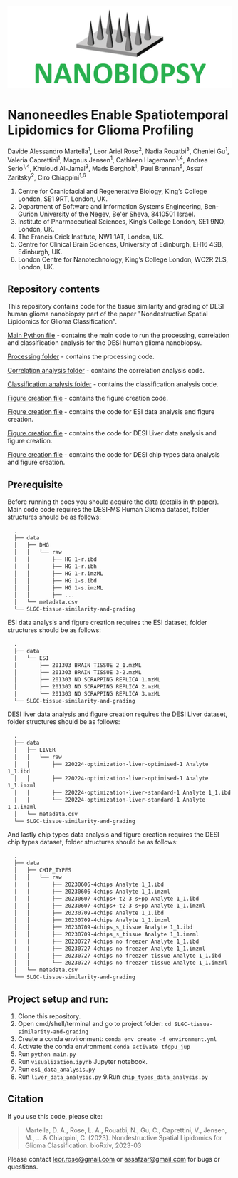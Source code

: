 ![NANOBIOPSY logo](./logo.png)

# Nanoneedles Enable Spatiotemporal Lipidomics for Glioma Profiling
Davide Alessandro Martella<sup>1</sup>, Leor Ariel Rose<sup>2</sup>, Nadia Rouatbi<sup>3</sup>, Chenlei Gu<sup>1</sup>, Valeria Caprettini<sup>1</sup>, Magnus Jensen<sup>1</sup>, Cathleen Hagemann<sup>1,4</sup>, Andrea Serio<sup>1,4</sup>, Khuloud Al-Jamal<sup>3</sup>, Mads Bergholt<sup>1</sup>, Paul Brennan<sup>5</sup>, Assaf Zaritsky<sup>2</sup>, Ciro Chiappini<sup>1,6</sup>

1. Centre for Craniofacial and Regenerative Biology, King’s College London, SE1 9RT, London, UK.
2. Department of Software and Information Systems Engineering, Ben-Gurion University of the Negev, Be'er Sheva, 8410501 Israel.
3. Institute of Pharmaceutical Sciences, King’s College London, SE1 9NQ, London, UK.
4. The Francis Crick Institute, NW1 1AT, London, UK.
5. Centre for Clinical Brain Sciences, University of Edinburgh, EH16 4SB, Edinburgh, UK.
6. London Centre for Nanotechnology, King’s College London, WC2R 2LS, London, UK.


## Repository contents
This repository contains code for the tissue similarity and grading of DESI human glioma nanobiopsy part of the paper "Nondestructive Spatial Lipidomics for Glioma Classification".

[Main Python file](./main.py) - contains the main code to run the processing, correlation and classification analysis for the DESI human glioma nanobiopsy.

[Processing folder](./processing) - contains the processing code.

[Correlation analysis folder](./correlation) - contains the correlation analysis code.

[Classification analysis folder](./classification) - contains the classification analysis code.

[Figure creation file](./visualization.ipynb) - contains the figure creation code.

[Figure creation file](./esi_data_analysis.py) - contains the code for ESI data analysis and figure creation.

[Figure creation file](./liver_data_analysis.py) - contains the code for DESI Liver data analysis and figure creation.

[Figure creation file](./chip_typesdata_analysis.py) - contains the code for DESI chip types data analysis and figure creation.

## Prerequisite
Before running th coes you should acquire the data (details in th paper). Main code code requires the DESI-MS Human Glioma dataset, folder structures should be as follows:

      .
      ├── data
      │   ├── DHG
      │   │   └── raw
      │   │       ├── HG 1-r.ibd
      │   │       ├── HG 1-r.ibh
      │   │       ├── HG 1-r.imzML
      │   │       ├── HG 1-s.ibd
      │   │       ├── HG 1-s.imzML
      │   │       ├── ...
      │   └── metadata.csv
      └── SLGC-tissue-similarity-and-grading

ESI data analysis and figure creation requires the ESI dataset, folder structures should be as follows:
 
      .
      ├── data
      │   └── ESI
      │       ├── 201303 BRAIN TISSUE 2_1.mzML
      │       ├── 201303 BRAIN TISSUE 3-2.mzML
      │       ├── 201303 NO SCRAPPING REPLICA 1.mzML
      │       ├── 201303 NO SCRAPPING REPLICA 2.mzML
      │       └── 201303 NO SCRAPPING REPLICA 3.mzML
      └── SLGC-tissue-similarity-and-grading

DESI liver data analysis and figure creation requires the DESI Liver dataset, folder structures should be as follows:
 
      .
      ├── data
      │   ├── LIVER
      │   │   └── raw
      │   │       ├── 220224-optimization-liver-optimised-1 Analyte 1_1.ibd
      │   │       ├── 220224-optimization-liver-optimised-1 Analyte 1_1.imzml
      │   │       ├── 220224-optimization-liver-standard-1 Analyte 1_1.ibd
      │   │       └── 220224-optimization-liver-standard-1 Analyte 1_1.imzml
      │   └── metadata.csv
      └── SLGC-tissue-similarity-and-grading

And lastly chip types data analysis and figure creation requires the DESI chip types dataset, folder structures should be as follows:
 
      .
      ├── data
      │   ├── CHIP_TYPES
      │   │   └── raw
      │   │       ├── 20230606-4chips Analyte 1_1.ibd
      │   │       ├── 20230606-4chips Analyte 1_1.imzml
      │   │       ├── 20230607-4chips+-t2-3-s+pp Analyte 1_1.ibd
      │   │       ├── 20230607-4chips+-t2-3-s+pp Analyte 1_1.imzml
      │   │       ├── 20230709-4chips Analyte 1_1.ibd
      │   │       ├── 20230709-4chips Analyte 1_1.imzml
      │   │       ├── 20230709-4chips_s_tissue Analyte 1_1.ibd
      │   │       ├── 20230709-4chips_s_tissue Analyte 1_1.imzml
      │   │       ├── 20230727 4chips no freezer Analyte 1_1.ibd
      │   │       ├── 20230727 4chips no freezer Analyte 1_1.imzml
      │   │       ├── 20230727 4chips no freezer tissue Analyte 1_1.ibd
      │   │       └── 20230727 4chips no freezer tissue Analyte 1_1.imzml
      │   └── metadata.csv
      └── SLGC-tissue-similarity-and-grading

## Project setup and run:

1. Clone this repository.
2. Open cmd/shell/terminal and go to project folder: `cd SLGC-tissue-similarity-and-grading`
3. Create a conda environment: `conda env create -f environment.yml`
4. Activate the conda environment `conda activate tfgpu_jup`
5. Run `python main.py`
6. Run `visualization.ipynb` Jupyter notebook.
7. Run `esi_data_analysis.py`
8. Run `liver_data_analysis.py`
9.Run `chip_types_data_analysis.py`


## Citation
If you use this code, please cite: 

> Martella, D. A., Rose, L. A., Rouatbi, N., Gu, C., Caprettini, V., Jensen, M., ... & Chiappini, C. (2023). Nondestructive Spatial Lipidomics for Glioma Classification. bioRxiv, 2023-03


Please contact leor.rose@gmail.com or assafzar@gmail.com for bugs or questions.
